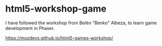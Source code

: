 # html5-workshop-game
I have followed the workshop from Belén "Benko" Albeza, to learn game development in Phaser. 

https://mozdevs.github.io/html5-games-workshop/

